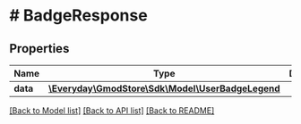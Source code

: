 # # BadgeResponse

## Properties

Name | Type | Description | Notes
------------ | ------------- | ------------- | -------------
**data** | [**\Everyday\GmodStore\Sdk\Model\UserBadgeLegend**](UserBadgeLegend.md) |  | [optional] 

[[Back to Model list]](../../README.md#documentation-for-models) [[Back to API list]](../../README.md#documentation-for-api-endpoints) [[Back to README]](../../README.md)


